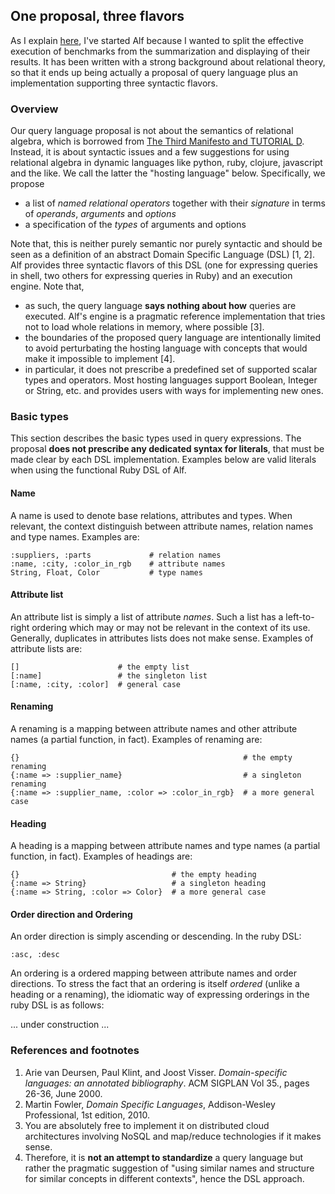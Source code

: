 ## One proposal, three flavors

As I explain [here](/overview/where-does-alf-come-from.html), I've started Alf because I wanted to split the effective execution of benchmarks from the summarization and displaying of their results. It has been written with a strong background about relational theory, so that it ends up being actually a proposal of query language plus an implementation supporting three syntactic flavors.

### Overview

Our query language proposal is not about the semantics of relational algebra, which is borrowed from [The Third Manifesto and TUTORIAL D](http://thethirdmanifesto.com/). Instead, it is about syntactic issues and a few suggestions for using relational algebra in dynamic languages like python, ruby, clojure, javascript and the like. We call the latter the "hosting language" below. Specifically, we propose

* a list of *named relational operators* together with their *signature* in terms of *operands*, *arguments* and *options*
* a specification of the *types* of arguments and options

Note that, this is neither purely semantic nor purely syntactic and should be seen as a definition of an abstract Domain Specific Language (DSL) [1, 2]. Alf provides three syntactic flavors of this DSL (one for expressing queries in shell, two others for expressing queries in Ruby) and an execution engine. Note that,

* as such, the query language **says nothing about how** queries are executed. Alf's engine is a pragmatic reference implementation that tries not to load whole relations in memory, where possible [3].
* the boundaries of the proposed query language are intentionally limited to avoid perturbating the hosting language with concepts that would make it impossible to implement [4].
* in particular, it does not prescribe a predefined set of supported scalar types and operators. Most hosting languages support Boolean, Integer or String, etc. and provides users with ways for implementing new ones.

### Basic types

This section describes the basic types used in query expressions. The proposal **does not prescribe any dedicated syntax for literals**, that must be made clear by each DSL implementation. Examples below are valid literals when using the functional Ruby DSL of Alf. 

#### Name

A name is used to denote base relations, attributes and types. When relevant, the context distinguish between attribute names, relation names and type names. Examples are:

<pre class="theory"><code class="ruby">:suppliers, :parts             # relation names
:name, :city, :color_in_rgb    # attribute names
String, Float, Color           # type names
</code></pre>

#### Attribute list

An attribute list is simply a list of attribute *names*. Such a list has a left-to-right ordering which may or may not be relevant in the context of its use. Generally, duplicates in attributes lists does not make sense. Examples of attribute lists are:

<pre class="theory"><code class="ruby">[]                      # the empty list
[:name]                 # the singleton list
[:name, :city, :color]  # general case
</code></pre>

#### Renaming

A renaming is a mapping between attribute names and other attribute names (a partial function, in fact). Examples of renaming are:

<pre class="theory"><code class="ruby">{}                                                  # the empty renaming
{:name => :supplier_name}                           # a singleton renaming
{:name => :supplier_name, :color => :color_in_rgb}  # a more general case
</code></pre>

#### Heading

A heading is a mapping between attribute names and type names (a partial function, in fact). Examples of headings are:

<pre class="theory"><code class="ruby">{}                                  # the empty heading
{:name => String}                   # a singleton heading
{:name => String, :color => Color}  # a more general case
</code></pre>

#### Order direction and Ordering

An order direction is simply ascending or descending. In the ruby DSL:

<pre class="theory"><code class="ruby">:asc, :desc</code></pre>

An ordering is a ordered mapping between attribute names and order directions. To stress the fact that an ordering is itself *ordered* (unlike a heading or a renaming), the idiomatic way of expressing orderings in the ruby DSL is as follows: 

... under construction ...

### References and footnotes

1. Arie van Deursen, Paul Klint, and Joost Visser. *Domain-specific languages: an annotated bibliography*. ACM SIGPLAN Vol 35., pages 26-36, June 2000.
2. Martin Fowler, *Domain Specific Languages*, Addison-Wesley Professional, 1st edition, 2010.
3. You are absolutely free to implement it on distributed cloud architectures involving NoSQL and map/reduce technologies if it makes sense.
4. Therefore, it is **not an attempt to standardize** a query language but rather the pragmatic suggestion of "using similar names and structure for similar concepts in different contexts", hence the DSL approach.


